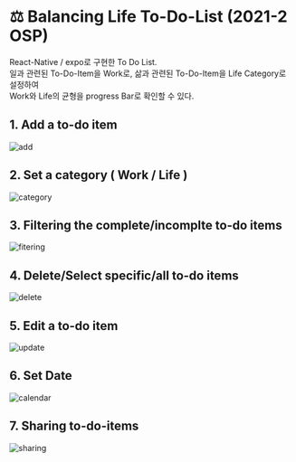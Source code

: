 # ⚖️ Balancing Life To-Do-List (2021-2 OSP)
React-Native / expo로 구현한 To Do List.  
일과 관련된 To-Do-Item을 Work로, 삶과 관련된 To-Do-Item을 Life Category로 설정하여  
Work와 Life의 균형을 progress Bar로 확인할 수 있다.  
## 1. Add a to-do item
![add](https://user-images.githubusercontent.com/71166763/146430236-de4a1249-00cc-48f2-bec6-71c48955397d.png)  
## 2. Set a category ( Work / Life )
![category](https://user-images.githubusercontent.com/71166763/146433123-57be19a9-39cd-448a-8e4c-35fad7308040.png)  
## 3. Filtering the complete/incomplte to-do items
![fitering](https://user-images.githubusercontent.com/71166763/146433760-c9d5aa92-6075-4ce2-afec-f7c083d65545.png)  
## 4. Delete/Select specific/all to-do items
![delete](https://user-images.githubusercontent.com/71166763/146434184-1f3e67e8-0647-4489-a0cf-ded3e615e07d.png)
## 5. Edit a to-do item
![update](https://user-images.githubusercontent.com/71166763/146437985-7635a5d8-396a-494c-b0e8-2aa7448fb131.png)  
## 6. Set Date
![calendar](https://user-images.githubusercontent.com/71166763/146435478-0f48f5c0-b362-4ed5-b9c3-e0226c4879e8.png)  
## 7. Sharing to-do-items
![sharing](https://user-images.githubusercontent.com/71166763/146436919-e84b838d-cea2-4230-b899-9ab63bd32361.png)

